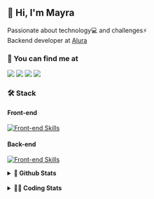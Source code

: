 ## 👋 Hi, I'm Mayra

Passionate about technology💻 and challenges⚡  
Backend developer at [Alura](https://www.alura.com.br)   

### 💬 You can find me at

<a href="https://mayra.dev" target="_blank" rel="noopener"><img src="https://img.shields.io/badge/-mayra.dev-005FED?style=flat&logo=Google-chrome&logoColor=white"/></a>
<a href="https://linkedin.com/in/mayraamaral" target="_blank" rel="noopener"><img src="https://img.shields.io/badge/-/mayraamaral-0077B5?style=flat&logo=Linkedin&logoColor=white"/></a>
<a href="mailto:mayra@mayra.dev" target="_blank" rel="noopener"><img src="https://img.shields.io/badge/-mayra@mayra.dev-D14836?style=flat&logo=Gmail&logoColor=white"/></a>
<a href="" target="_blank" rel="noopener"><img src="https://img.shields.io/badge/-mayraamaral-7289DA?style=flat&logo=Discord&logoColor=white"/></a>

### 🛠️ Stack
#### Front-end

[![Front-end Skills](https://skillicons.dev/icons?i=react,next,angular,redux,styledcomponents,html,css,sass,js,ts,figma)](https://skillicons.dev)
#### Back-end

[![Front-end Skills](https://skillicons.dev/icons?i=java,spring,hibernate,aws,idea,postgres,mysql,git,linux,bash,nodejs,docker,kubernetes,jenkins)](https://skillicons.dev)


<details>
    <summary><strong>📌 Github Stats</strong></summary>
    <br />
    <div align="center">
        <table>
      <td><img height="160em" src="https://github-readme-stats.vercel.app/api?username=mayraamaral&show_icons=true&theme=algolia&hide_border=true&hide=stars&count_private=true" alt="Readme stats"></td>
      <td><img height="160em" src="https://github-readme-stats.vercel.app/api/top-langs/?username=mayraamaral&&layout=compact&&theme=algolia&hide_border=true&langs_count=6" alt="Language stats"></td>
       </table>
  </div> 
    

  <p align="center">
    <img src="https://github-readme-streak-stats.herokuapp.com?user=mayraamaral&theme=dark&hide_border=true&date_format=j%20M%5B%20Y%5D&locale=pt-br&background=050F2C&ring=0195DD&fire=23AA7D&currStreakLabel=23AA7D" alt="Streak stats">
  </p> 
</details>

<br />

<details>
  <summary><strong>👩‍💻 Coding Stats</strong></summary>
  <br />
  
  <!--START_SECTION:waka-->
![Code Time](http://img.shields.io/badge/Code%20Time-581%20hrs%2030%20mins-blue)

**🐱 My GitHub Data** 

> 📦 583.7 kB Used in GitHub's Storage 
 > 
> 🏆 892 Contributions in the Year 2024
 > 
> 🚫 Not Opted to Hire
 > 
> 📜 59 Public Repositories 
 > 
> 🔑 33 Private Repositories 
 > 
**I'm an Early 🐤** 

```text
🌞 Morning                5699 commits        ██████░░░░░░░░░░░░░░░░░░░   22.35 % 
🌆 Daytime                16202 commits       ████████████████░░░░░░░░░   63.53 % 
🌃 Evening                3325 commits        ███░░░░░░░░░░░░░░░░░░░░░░   13.04 % 
🌙 Night                  276 commits         ░░░░░░░░░░░░░░░░░░░░░░░░░   01.08 % 
```
📅 **I'm Most Productive on Wednesday** 

```text
Monday                   3964 commits        ████░░░░░░░░░░░░░░░░░░░░░   15.54 % 
Tuesday                  2861 commits        ███░░░░░░░░░░░░░░░░░░░░░░   11.22 % 
Wednesday                8807 commits        █████████░░░░░░░░░░░░░░░░   34.53 % 
Thursday                 5802 commits        ██████░░░░░░░░░░░░░░░░░░░   22.75 % 
Friday                   3348 commits        ███░░░░░░░░░░░░░░░░░░░░░░   13.13 % 
Saturday                 301 commits         ░░░░░░░░░░░░░░░░░░░░░░░░░   01.18 % 
Sunday                   419 commits         ░░░░░░░░░░░░░░░░░░░░░░░░░   01.64 % 
```


📊 **This Week I Spent My Time On** 

```text
🕑︎ Time Zone: America/Sao_Paulo

💬 Programming Languages: 
JavaScript               2 hrs 18 mins       █████████░░░░░░░░░░░░░░░░   34.52 % 
Java                     2 hrs 9 mins        ████████░░░░░░░░░░░░░░░░░   32.13 % 
CSS                      1 hr 22 mins        █████░░░░░░░░░░░░░░░░░░░░   20.43 % 
SQL                      27 mins             ██░░░░░░░░░░░░░░░░░░░░░░░   06.78 % 
Properties               15 mins             █░░░░░░░░░░░░░░░░░░░░░░░░   03.93 % 

🔥 Editors: 
IntelliJ IDEA            6 hrs 35 mins       █████████████████████████   98.39 % 
VS Code                  6 mins              ░░░░░░░░░░░░░░░░░░░░░░░░░   01.61 % 

💻 Operating System: 
Linux                    6 hrs 41 mins       █████████████████████████   100.00 % 
```

**I Mostly Code in Java** 

```text
Java                     123 repos           ███████░░░░░░░░░░░░░░░░░░   28.02 % 
HTML                     110 repos           ██████░░░░░░░░░░░░░░░░░░░   25.06 % 
JavaScript               101 repos           ██████░░░░░░░░░░░░░░░░░░░   23.01 % 
TypeScript               83 repos            █████░░░░░░░░░░░░░░░░░░░░   18.91 % 
Dockerfile               1 repo              ░░░░░░░░░░░░░░░░░░░░░░░░░   00.23 % 
```




 Last Updated on 08/10/2024 19:11:56 UTC
<!--END_SECTION:waka-->

</details>

